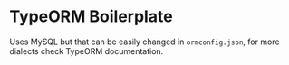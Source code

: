 # TypeORM Boilerplate

Uses MySQL but that can be easily changed in `ormconfig.json`, for more dialects check TypeORM documentation.
